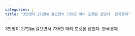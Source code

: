 ```yaml
---
categories: j
title: "3만명이 27만㎞ 걸으면서 735만 마리 포켓몬 잡았다  한국경제"
---
```

3만명이 27만㎞ 걸으면서 735만 마리 포켓몬 잡았다&nbsp;&nbsp;한국경제